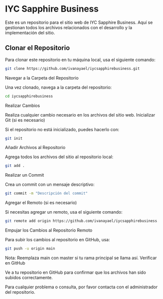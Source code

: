 # IYC Sapphire Business

Este es un repositorio para el sitio web de IYC Sapphire Business. Aquí se gestionan todos los archivos relacionados con el desarrollo y la implementación del sitio.

## Clonar el Repositorio

Para clonar este repositorio en tu máquina local, usa el siguiente comando:

```bash
git clone https://github.com/ivanayael/iycsapphirebusiness.git
```

Navegar a la Carpeta del Repositorio

Una vez clonado, navega a la carpeta del repositorio:

```bash
cd iycsapphirebusiness
```

Realizar Cambios

Realiza cualquier cambio necesario en los archivos del sitio web.
Inicializar Git (si es necesario)

Si el repositorio no está inicializado, puedes hacerlo con:

```bash
git init
```

Añadir Archivos al Repositorio

Agrega todos los archivos del sitio al repositorio local:

```bash
git add .
```

Realizar un Commit

Crea un commit con un mensaje descriptivo:

```bash
git commit -m "Descripción del commit"
```

Agregar el Remoto (si es necesario)

Si necesitas agregar un remoto, usa el siguiente comando:

```bash
git remote add origin https://github.com/ivanayael/iycsapphirebusiness.git
```

Empujar los Cambios al Repositorio Remoto

Para subir los cambios al repositorio en GitHub, usa:

```bash
git push -u origin main
```

Nota: Reemplaza main con master si tu rama principal se llama así.
Verificar en GitHub

Ve a tu repositorio en GitHub para confirmar que los archivos han sido subidos correctamente.

Para cualquier problema o consulta, por favor contacta con el administrador del repositorio.
